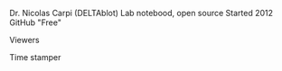 Dr. Nicolas Carpi (DELTAblot)
Lab notebood, open source
Started 2012
GitHub
"Free"

Viewers

Time stamper 